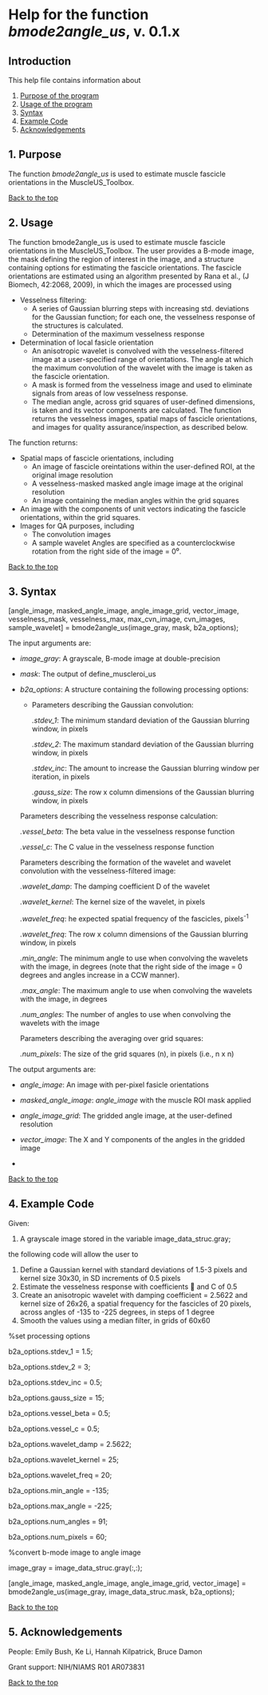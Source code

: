 # Help for the function <i>bmode2angle_us</i>, v. 0.1.x

## Introduction

This help file contains information about
1) [Purpose of the program](https://github.com/bdamon/MuscleUS_Toolbox/blob/master/Help/Help-for-bmode2angle_us.md#1-purpose)
2) [Usage of the program](https://github.com/bdamon/MuscleUS_Toolbox/blob/master/Help/Help-for-bmode2angle_us.md#2-usage)
3) [Syntax](https://github.com/bdamon/MuscleUS_Toolbox/blob/master/Help/Help-for-bmode2angle_us.md#3-Syntax)
4) [Example Code](https://github.com/bdamon/MuscleUS_Toolbox/blob/master/Help/Help-for-bmode2angle_us.md#4-Example-Code)
5) [Acknowledgements](https://github.com/bdamon/MuscleUS_Toolbox/blob/master/Help/Help-for-bmode2angle_us.md#5-Acknowledgements)

## 1. Purpose
 
The function <i>bmode2angle_us</i> is used to estimate muscle fascicle orientations in the MuscleUS_Toolbox.

[Back to the top](https://github.com/bdamon/MuscleUS_Toolbox/blob/master/Help/Help-for-bmode2angle_us.md)

## 2. Usage
The function bmode2angle_us is used to estimate muscle fascicle orientations in the MuscleUS_Toolbox. The user provides a B-mode image, the mask defining the region of interest in the image, and a structure containing options for estimating the fascicle orientations. The fascicle orientations are estimated using an algorithm presented by Rana et al., (J Biomech, 42:2068, 2009), in which the images are processed using
* Vesselness filtering:
  * A series of Gaussian blurring steps with increasing std. deviations for the Gaussian function; for each one, the vesselness response of the structures is calculated.
  * Determination of the maximum vesselness response
* Determination of local fasicle orientation
  * An anisotropic wavelet is convolved with the vesselness-filtered image at a user-specified range of orientations. The angle at which the maximum convolution of the wavelet with the image is taken as the fascicle orientation.
  * A mask is formed from the vesselness image and used to eliminate signals from areas of low vesselness response.
  * The median angle, across grid squares of user-defined dimensions, is taken and its vector components are calculated.
The function returns the vesselness images, spatial maps of fascicle orientations, and images for quality assurance/inspection, as described below.


The function returns:
* Spatial maps of fascicle orientations, including
  * An image of fascicle oreintations within the user-defined ROI, at the original image resolution
  * A vesselness-masked masked angle image image at the original resolution
  * An image containing the median angles within the grid squares
* An image with the components of unit vectors indicating the fascicle orientations, within the grid squares.
* Images for QA purposes, including 
  * The convolution images
  * A sample wavelet
Angles are specified as a counterclockwise rotation from the right side of the image = 0⁰.

[Back to the top](https://github.com/bdamon/MuscleUS_Toolbox/blob/master/Help/Help-for-bmode2angle_us.md)

## 3. Syntax

[angle_image, masked_angle_image, angle_image_grid, vector_image, vesselness_mask, vesselness_max, max_cvn_image, cvn_images, sample_wavelet] = 
 bmode2angle_us(image_gray, mask, b2a_options);

The input arguments are:
 
* <i>image_gray</i>: A grayscale, B-mode image at double-precision

* <i>mask</i>: The output of define_muscleroi_us

* <i>b2a_options</i>: A structure containing the following processing options:
  * Parameters describing the Gaussian convolution:
  
    <i>.stdev_1</i>: The minimum standard deviation of the Gaussian blurring window, in pixels

    <i>.stdev_2</i>: The maximum standard deviation of the Gaussian blurring window, in pixels
    
    <i>.stdev_inc</i>: The amount to increase the Gaussian blurring window per iteration, in pixels
   
    <i>.gauss_size</i>: The row x column dimensions of the Gaussian blurring window, in pixels
    
  Parameters describing the vesselness response calculation:
  
    <i>.vessel_beta</i>: The beta value in the vesselness response function
   
    <i>.vessel_c</i>: The C value in the vesselness response function
    
  Parameters describing the formation of the wavelet and wavelet convolution with the vesselness-filtered image:
  
    <i>.wavelet_damp</i>: The damping coefficient D of the wavelet
   
    <i>.wavelet_kernel</i>: The kernel size of the wavelet, in pixels
   
    <i>.wavelet_freq</i>: he expected spatial frequency of the fascicles, pixels<sup>-1</sup>
  
    <i>.wavelet_freq</i>: The row x column dimensions of the Gaussian blurring window, in pixels
    
    <i>.min_angle</i>: The minimum angle to use when convolving the wavelets with the image, in degrees (note that the right side of the image = 0 degrees and angles increase in a CCW manner).
  
    <i>.max_angle</i>: The maximum angle to use when convolving the wavelets with the image, in degrees
  
    <i>.num_angles</i>: The number of angles to use when convolving the wavelets with the image
    
  Parameters describing the averaging over grid squares:
  
    <i>.num_pixels</i>: The size of the grid squares (n), in pixels (i.e., n x n)

The output arguments are:

* <i>angle_image</i>: An image with per-pixel fasicle orientations

* <i>masked_angle_image</i>: <i>angle_image</i> with the muscle ROI mask applied

* <i>angle_image_grid</i>: The gridded angle image, at the user-defined resolution

* <i>vector_image</i>: The X and Y components of the angles in the gridded image
* 
[Back to the top](https://github.com/bdamon/MuscleUS_Toolbox/blob/master/Help/Help-for-bmode2angle_us.md)

## 4. Example Code
Given:
1.	A grayscale image stored in the variable image_data_struc.gray;

the following code will allow the user to 

1.	Define a Gaussian kernel with standard deviations of 1.5-3 pixels and kernel size 30x30, in SD increments of 0.5 pixels
2.	Estimate the vesselness response with coefficients  and C of 0.5
3.	Create an anisotropic wavelet with damping coefficient = 2.5622 and kernel size of 26x26, a spatial frequency for the fascicles of 20 pixels, across angles of -135 to -225 degrees, in steps of 1 degree
4.	Smooth the values using a median filter, in grids of 60x60


%set processing options

b2a_options.stdev_1 = 1.5;

b2a_options.stdev_2 = 3; 

b2a_options.stdev_inc = 0.5;

b2a_options.gauss_size = 15;

b2a_options.vessel_beta = 0.5; 

b2a_options.vessel_c = 0.5;

b2a_options.wavelet_damp = 2.5622;

b2a_options.wavelet_kernel = 25;

b2a_options.wavelet_freq = 20;

b2a_options.min_angle = -135;

b2a_options.max_angle = -225;

b2a_options.num_angles = 91;

b2a_options.num_pixels = 60;

%convert b-mode image to angle image

image_gray = image_data_struc.gray(:,:);

[angle_image, masked_angle_image, angle_image_grid, vector_image] = bmode2angle_us(image_gray, image_data_struc.mask, b2a_options);

[Back to the top](https://github.com/bdamon/MuscleUS_Toolbox/blob/master/Help/Help-for-bmode2angle_us.md)

## 5. Acknowledgements
 People: Emily Bush, Ke Li, Hannah Kilpatrick, Bruce Damon
 
 Grant support: NIH/NIAMS R01 AR073831

[Back to the top](https://github.com/bdamon/MuscleUS_Toolbox/blob/master/Help/Help-for-bmode2angle_us.md)
